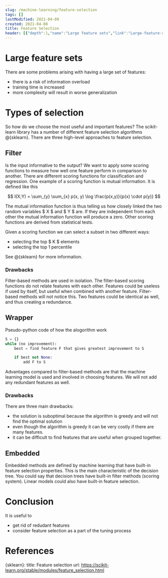 ```yaml
---
slug: /machine-learning/feature-selection
tags: []
lastModified: 2021-04-09
created: 2021-04-08
title: Feature Selection
header: [{"depth":1,"name":"Large feature sets","link":"Large-feature-sets"},{"depth":1,"name":"Types of selection","link":"Types-of-selection"},{"depth":2,"name":"Filter","link":"Filter"},{"depth":3,"name":"Drawbacks","link":"Drawbacks"},{"depth":2,"name":"Wrapper","link":"Wrapper"},{"depth":3,"name":"Drawbacks","link":"Drawbacks"},{"depth":2,"name":"Embedded","link":"Embedded"},{"depth":1,"name":"Conclusion","link":"Conclusion"},{"depth":1,"name":"References","link":"References"}]
---
```


# Large feature sets
There are some problems arising with having a large set of features:

- there is a risk of information overload
- training time is increased
- more complexity will result in worse generalization


# Types of selection
So how do we choose the most useful and important features? The scikit-learn library has a number of different feature selection algorithms @{sklearn}. There are three high-level approaches to feature selection.

## Filter
Is the input informative to the output? We want to apply some scoring functions to measure how well one feature perform in comparison to another. There are different scoring functions for classification and regression. One example of a scoring function is mutual information. It is defined like this

$$
I(X;Y) = \sum_{y} \sum_{x} p(x, y) \log \frac{p(x,y)}{p(x) \cdot p(y)}
$$

The mutual information function is thus telling us how closely linked the two random variables $ X $ and $ Y $ are. If they are independent from each other the mutual information function will produce a zero. Other scoring functions are derived from statistical tests.

Given a scoring function we can select a subset in two different ways:

- selecting the top $ K $ elements
- selecting the top 1 percentile

See @{sklearn} for more information.

### Drawbacks
Filter-based methods are used in isolation. The filter-based scoring functions do not relate features with each other. Features could be useless if used by itself, but useful when combined with another feature. Filter-based methods will not notice this. Two features could be identical as well, and thus creating a redundance.

## Wrapper
Pseudo-python code of how the alogorithm work

```python
S = {}
while (no improvement):
    best = find feature F that gives greatest improvement to S

    if best not None:
        add F to S
```

Advantages compared to filter-based methods are that the machine learning model is used and involved in choosing features. We will not add any redundant features as well.

### Drawbacks
There are three main drawbacks:

- the solution is suboptimal because the algorithm is greedy and will not find the optimal solution
- even though the algorithm is greedy it can be very costly if there are many features.
- it can be difficult to find features that are useful when grouped together.

## Embedded
Embedded methods are defined by machine learning that have built-in feature selection properties. This is the main characteristic of the decision tree. You could say that decision trees have built-in filter methods (scoring system). Linear models could also have built-in feature selection.

# Conclusion
It is useful to

- get rid of redudant features
- consider feature selection as a part of the tuning process

# References

{sklearn}:
    title: Feature selection
    url: https://scikit-learn.org/stable/modules/feature_selection.html